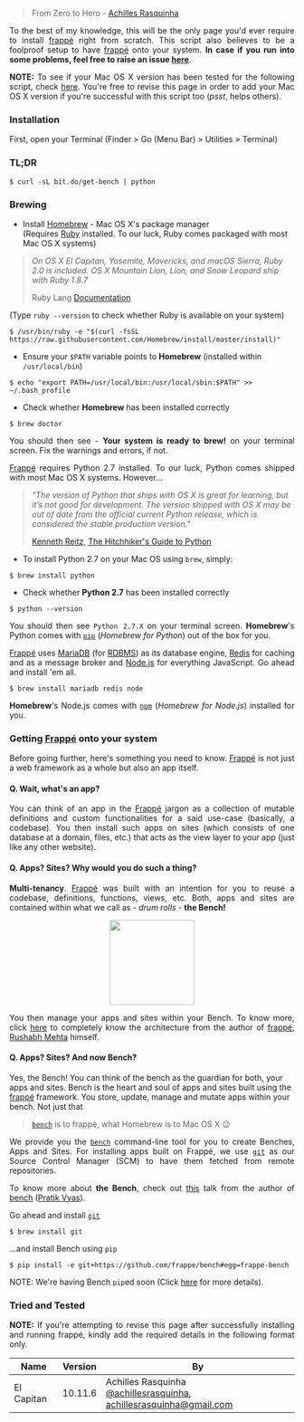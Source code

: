 > From Zero to Hero - [Achilles Rasquinha](https://github.com/achillesrasquinha)

<p align="justify">
To the best of my knowledge, this will be the only page you'd ever require to install <a href="https://github.com/frappe/frappe">frappé</a> right from scratch. This script also believes to be a foolproof setup to have <a href="https://github.com/frappe/frappe">frappé</a> onto your system. <b>In case if you run into some problems, feel free to raise an issue <a href="https://github.com/frappe/frappe/issues">here</a></b>.
</p>
<p align="justify">
<b>NOTE:</b> To see if your Mac OS X version has been tested for the following script, check <a href="#tried-and-tested">here</a>. You're free to revise this page in order to add your Mac OS X version if you're successful with this script too (<em>psst</em>, helps others).
</p>

### Installation

First, open your Terminal (Finder > Go (Menu Bar) > Utilities > Terminal)

### TL;DR
```console
$ curl -sL bit.do/get-bench | python
```

### Brewing

* Install [Homebrew](https://brew.sh/) - Mac OS X's package manager <br/> (Requires [Ruby](https://www.ruby-lang.org/en/downloads/) installed. To our luck, Ruby comes packaged with most Mac OS X systems)
> *On OS X El Capitan, Yosemite, Mavericks, and macOS Sierra, Ruby 2.0 is included. OS X Mountain Lion, Lion, and Snow Leopard ship with Ruby 1.8.7*
>
> Ruby Lang [Documentation](https://www.ruby-lang.org/en/documentation/installation/#homebrew)

(Type `ruby --version` to check whether Ruby is available on your system)

```console
$ /usr/bin/ruby -e "$(curl -fsSL https://raw.githubusercontent.com/Homebrew/install/master/install)"
```

* Ensure your `$PATH` variable points to **Homebrew** (installed within `/usr/local/bin`)
```console
$ echo "export PATH=/usr/local/bin:/usr/local/sbin:$PATH" >> ~/.bash_profile
```

* Check whether **Homebrew** has been installed correctly
```console
$ brew doctor
```

<p align="justify">
You should then see - <b>Your system is ready to brew!</b> on your terminal screen. Fix the warnings and errors, if not.
</p>

<p align="justify">
<a href="https://github.com/frappe/frappe">Frappé</a> requires Python 2.7 installed. To our luck, Python comes shipped with most Mac OS X systems. However...
</p>

> *"The version of Python that ships with OS X is great for learning, but it’s not good for development. The version shipped with OS X may be out of date from the official current Python release, which is considered the stable production version."*
> 
> [Kenneth Reitz](https://www.kennethreitz.org/), [The Hitchhiker's Guide to Python](http://docs.python-guide.org/en/latest/starting/install/osx/)

* To install Python 2.7 on your Mac OS using `brew`, simply:
```console
$ brew install python
```

* Check whether **Python 2.7** has been installed correctly
```console
$ python --version
```
<p align="justify">
You should then see <code>Python 2.7.X</code> on your terminal screen. <b>Homebrew</b>'s Python comes with <a href="https://pip.pypa.io"><code>pip</code></a> (<em>Homebrew for Python</em>) out of the box for you.
</p>

<p align="justify">
<a href="https://github.com/frappe/frappe">Frappé</a> uses <a href="https://mariadb.org">MariaDB</a> (for <a href="https://en.wikipedia.org/wiki/Relational_database_management_system">RDBMS</a>) as its database engine, <a href="https://redis.io">Redis</a> for caching and as a message broker and <a href="https://nodejs.org">Node.js</a> for everything JavaScript. Go ahead and install 'em all.
</p>

```console
$ brew install mariadb redis node
```

<p align="justify">
<b>Homebrew</b>'s Node.js comes with <a href="https://www.npmjs.com"><code>npm</code></a> (<em>Homebrew for Node.js</em>) installed for you.
</p>

### Getting <a href="https://github.com/frappe/frappe">Frappé</a> onto your system
<p align="justify">
Before going further, here's something you need to know. <a href="https://github.com/frappe/frappe">Frappé</a> is not just a web framework as a whole but also an app itself.

#### Q. Wait, what's an app?
<p align="justify">
You can think of an app in the <a href="https://github.com/frappe/frappe">Frappé</a> jargon as a collection of mutable definitions and custom functionalities for a said use-case (basically, a codebase). You then install such apps on sites (which consists of one database at a domain, files, etc.) that acts as the view layer to your app (just like any other website).
</p>

#### Q. Apps? Sites? Why would you do such a thing?
<p align="justify">
<b>Multi-tenancy</b>. <a href="https://github.com/frappe/frappe">Frappé</a> was built with an intention for you to reuse a codebase, definitions, functions, views, etc. Both, apps and sites are contained within what we call as - <em>drum rolls</em> - <b>the Bench!</b>
</p>

<p align="center">
    <img src="https://i.imgur.com/dZBThmp.png" height="150"/>
</p>

<p align="justify">
You then manage your apps and sites within your Bench. To know more, click <a href="https://www.youtube.com/watch?v=eCAMPcl7NKc&feature=youtu.be&t=32s">here</a> to completely know the architecture from the author of <a href="https://github.com/frappe/frappe">frappé</a>, <a href="https://github.com/rmehta">Rushabh Mehta</a> himself.
</p>

#### Q. Apps? Sites? And now Bench?
Yes, the Bench! You can think of the bench as the guardian for both, your apps and sites. Bench is the heart and soul of apps and sites built using the <a href="https://github.com/frappe/frappe">frappé</a> framework. You store, update, manage and mutate apps within your bench. Not just that
> [`bench`](https://github.com/frappe/bench) is to frappé, what Homebrew is to Mac OS X :wink:

<p align="justify">
We provide you the <a href="https://github.com/frappe/bench"><code>bench</code></a> command-line tool for you to create Benches, Apps and Sites. For installing apps built on Frappé, we use <a href="https://git-scm.com"><code>git</code></a> as our Source Control Manager (SCM) to have them fetched from remote repositories.
</p>

<p align="justify">
To know more about <b>the Bench</b>, check out <a href="https://www.youtube.com/watch?v=GVWrKuj-EAc&feature=youtu.be&t=41s">this</a> talk from the author of <a href="https://github.com/frappe/bench">bench</a> (<a href="https://github.com/pdvyas">Pratik Vyas</a>).
</p>

Go ahead and install <a href="https://git-scm.com"><code>git</code></a>
```console
$ brew install git
```

...and install Bench using `pip`
```console
$ pip install -e git+https://github.com/frappe/bench#egg=frappe-bench
```

NOTE: We're having Bench `pip`ed soon (Click [here](https://github.com/frappe/bench/pull/490) for more details).



### Tried and Tested
<p align="justify">
<b>NOTE:</b> If you're attempting to revise this page after successfully installing and running frappé, kindly add the required details in the following format only.
</p>

| Name         | Version | By
|--------------|---------|---
| El Capitan   | 10.11.6 | Achilles Rasquinha <br/> [@achillesrasquinha](https://github.com/achillesrasquinha), achillesrasquinha@gmail.com